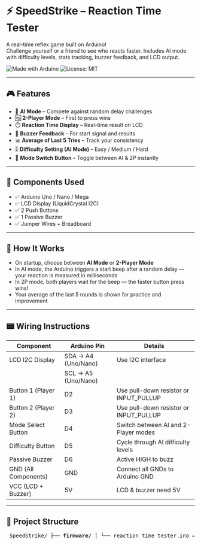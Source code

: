 # ⚡ SpeedStrike – Reaction Time Tester

A real-time reflex game built on Arduino!  
Challenge yourself or a friend to see who reacts faster. Includes AI mode with difficulty levels, stats tracking, buzzer feedback, and LCD output.

![Made with Arduino](https://img.shields.io/badge/made%20with-Arduino-blue)
![License: MIT](https://img.shields.io/badge/license-MIT-green)

---

## 🎮 Features

- 🧠 **AI Mode** – Compete against random delay challenges  
- 🆚 **2-Player Mode** – First to press wins  
- ⏱️ **Reaction Time Display** – Real-time result on LCD  
- 🔔 **Buzzer Feedback** – For start signal and results  
- 📊 **Average of Last 5 Tries** – Track your consistency  
- 🎚️ **Difficulty Setting (AI Mode)** – Easy / Medium / Hard  
- 🔁 **Mode Switch Button** – Toggle between AI & 2P instantly

---

## 🔌 Components Used

- ✅ Arduino Uno / Nano / Mega  
- ✅ LCD Display (LiquidCrystal I2C)  
- ✅ 2 Push Buttons  
- ✅ 1 Passive Buzzer  
- ✅ Jumper Wires + Breadboard  

---

## 🧠 How It Works

- On startup, choose between **AI Mode** or **2-Player Mode**
- In AI mode, the Arduino triggers a start beep after a random delay — your reaction is measured in milliseconds
- In 2P mode, both players wait for the beep — the faster button press wins!
- Your average of the last 5 rounds is shown for practice and improvement

---

## 📟 Wiring Instructions

| **Component**        | **Arduino Pin**     | **Details**                              |
|----------------------|---------------------|-------------------------------------------|
| LCD I2C Display      | SDA → A4 (Uno/Nano) | Use I2C interface                         |
|                      | SCL → A5 (Uno/Nano) |                                           |
| Button 1 (Player 1)  | D2                  | Use pull-down resistor or INPUT_PULLUP    |
| Button 2 (Player 2)  | D3                  | Use pull-down resistor or INPUT_PULLUP    |
| Mode Select Button   | D4                  | Switch between AI and 2-Player modes      |
| Difficulty Button    | D5                  | Cycle through AI difficulty levels        |
| Passive Buzzer       | D6                  | Active HIGH to buzz                       |
| GND (All Components) | GND                 | Connect all GNDs to Arduino GND           |
| VCC (LCD + Buzzer)   | 5V                  | LCD & buzzer need 5V                      |

---

## 📁 Project Structure

<pre> SpeedStrike/ ├── <b>firmware/</b> │ └── reaction_time_tester.ino ← Arduino sketch ├── <b>libs/</b> │ └── LiquidCrystal_I2C/ ← Manual library (if needed) ├── <b>.vscode/</b> │ └── c_cpp_properties.json ← IntelliSense config ├── <b>docs/</b> │ └── wiring-diagram.png ← Optional: circuit diagram ├── <b>images/</b> │ └── demo.gif ← Optional: demo recording ├── <b>README.md</b> ← Project overview ├── <b>LICENSE</b> ← MIT License (open source!) ├── <b>.gitignore</b> ← Git exclusions (bin/, libs/, etc.) ├── <b>bin/</b> ← Optional: CLI tools or temp files </pre>
